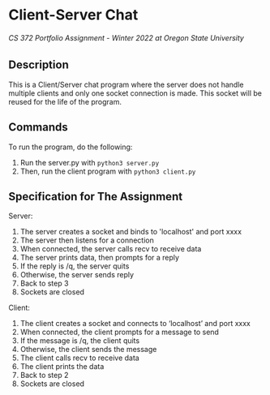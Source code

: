 # Client-Server Chat
###### CS 372 Portfolio Assignment - Winter 2022 at Oregon State University

## Description

This is a Client/Server chat program where the server does not handle multiple clients 
and only one socket connection is made. This socket will be reused for the life of the
program. 

## Commands 

To run the program, do the following:

1. Run the server.py with `python3 server.py`
2. Then, run the client program with `python3 client.py`


## Specification for The Assignment

Server: 
1. The server creates a socket and binds to 'localhost' and port xxxx
2. The server then listens for a connection
3. When connected, the server calls recv to receive data
4. The server prints data, then prompts for a reply
5. If the reply is /q, the server quits
6. Otherwise, the server sends reply
7. Back to step 3
8. Sockets are closed

Client: 
1. The client creates a socket and connects to ‘localhost’ and port xxxx
2. When connected, the client prompts for a message to send
3. If the message is /q, the client quits
4. Otherwise, the client sends the message
5. The client calls recv to receive data
6. The client prints the data
7. Back to step 2
8. Sockets are closed
